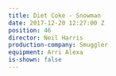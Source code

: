 ```yaml
---
title: Diet Coke - Snowman
date: 2017-12-20 12:27:00 Z
position: 46
director: Neil Harris
production-company: Smuggler
equipment: Arri Alexa
is-shown: false
---
```


